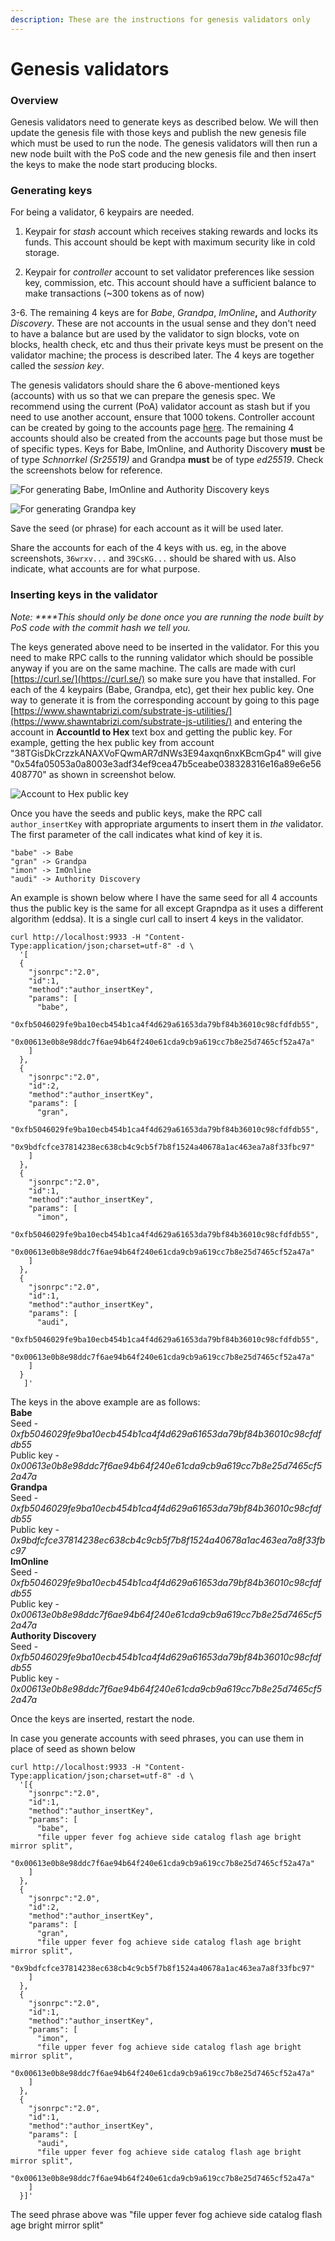 ```yaml
---
description: These are the instructions for genesis validators only
---
```


# Genesis validators

### Overview

Genesis validators need to generate keys as described below. We will then update the genesis file with those keys and publish the new genesis file which must be used to run the node. The genesis validators will then run a new node built with the PoS code and the new genesis file and then insert the keys to make the node start producing blocks.

### Generating keys

For being a validator, 6 keypairs are needed. 

1. Keypair for _stash_ account which receives staking rewards and locks its funds. This account should be kept with maximum security like in cold storage. 

2. Keypair for _controller_ account to set validator preferences like session key, commission, etc. This account should have a sufficient balance to make transactions \(~300 tokens as of now\) 

3-6. The remaining 4 keys are for _Babe_, _Grandpa_, _ImOnline_**,** and _Authority Discovery_. These are not accounts in the usual sense and they don't need to have a balance but are used by the validator to sign blocks, vote on blocks, health check, etc and thus their private keys must be present on the validator machine; the process is described later. The 4 keys are together called the _session key_.

The genesis validators should share the 6 above-mentioned keys \(accounts\) with us so that we can prepare the genesis spec. We recommend using the current \(PoA\) validator account as stash but if you need to use another account, ensure that 1000 tokens. Controller account can be created by going to the accounts page [here](https://fe.dock.io/?rpc=wss%3A%2F%2Fdanforth-1.dock.io#/accounts). The remaining 4 accounts should also be created from the accounts page but those must be of specific types. Keys for Babe, ImOnline, and Authority Discovery **must** be of type _Schnorrkel \(Sr25519\)_ and Grandpa **must** be of type _ed25519_. Check the screenshots below for reference.

![For generating Babe, ImOnline and Authority Discovery keys ](../../.gitbook/assets/seed-schnorkel.png)

![For generating Grandpa key](../../.gitbook/assets/seed-edwards.png)

Save the seed \(or phrase\) for each account as it will be used later.

Share the accounts for each of the 4 keys with us. eg, in the above screenshots, `36wrxv...` and `39CsKG...` should be shared with us. Also indicate, what accounts are for what purpose.

### Inserting keys in the validator 

_Note: ****This should only be done once you are running the node built by PoS code with the commit hash we tell you._

The keys generated above need to be inserted in the validator. For this you need to make RPC calls to the running validator which should be possible anyway if you are on the same machine. The calls are made with curl [https://curl.se/](https://curl.se/) so make sure you have that installed. For each of the 4 keypairs \(Babe, Grandpa, etc\), get their hex public key. One way to generate it is from the corresponding account by going to this page [https://www.shawntabrizi.com/substrate-js-utilities/](https://www.shawntabrizi.com/substrate-js-utilities/) and entering the account in **AccountId to Hex** text box and getting the public key. For example, getting the hex public key from account "38TGisDkCrzzkANAXVoFQwmAR7dNWs3E94axqn6nxKBcmGp4" will give "0x54fa05053a0a8003e3adf34ef9cea47b5ceabe038328316e16a89e6e56408770" as shown in screenshot below.

![Account to Hex public key](../../.gitbook/assets/account-to-hex.png)

Once you have the seeds and public keys, make the RPC call `author_insertKey` with appropriate arguments to insert them in _the_ validator. The first parameter of the call indicates what kind of key it is. 

```text
"babe" -> Babe 
"gran" -> Grandpa 
"imon" -> ImOnline 
"audi" -> Authority Discovery
```

An example is shown below where I have the same seed for all 4 accounts thus the public key is the same for all except Grapndpa as it uses a different algorithm \(eddsa\). It is a single curl call to insert 4 keys in the validator.

```text
curl http://localhost:9933 -H "Content-Type:application/json;charset=utf-8" -d \
  '[
  {
    "jsonrpc":"2.0",
    "id":1,
    "method":"author_insertKey",
    "params": [
      "babe",
      "0xfb5046029fe9ba10ecb454b1ca4f4d629a61653da79bf84b36010c98cfdfdb55",
      "0x00613e0b8e98ddc7f6ae94b64f240e61cda9cb9a619cc7b8e25d7465cf52a47a"
    ]
  },
  {
    "jsonrpc":"2.0",
    "id":2,
    "method":"author_insertKey",
    "params": [
      "gran",
      "0xfb5046029fe9ba10ecb454b1ca4f4d629a61653da79bf84b36010c98cfdfdb55",
      "0x9bdfcfce37814238ec638cb4c9cb5f7b8f1524a40678a1ac463ea7a8f33fbc97"
    ]
  },
  {
    "jsonrpc":"2.0",
    "id":1,
    "method":"author_insertKey",
    "params": [
      "imon",
      "0xfb5046029fe9ba10ecb454b1ca4f4d629a61653da79bf84b36010c98cfdfdb55",
      "0x00613e0b8e98ddc7f6ae94b64f240e61cda9cb9a619cc7b8e25d7465cf52a47a"
    ]
  },
  {
    "jsonrpc":"2.0",
    "id":1,
    "method":"author_insertKey",
    "params": [
      "audi",
      "0xfb5046029fe9ba10ecb454b1ca4f4d629a61653da79bf84b36010c98cfdfdb55",
      "0x00613e0b8e98ddc7f6ae94b64f240e61cda9cb9a619cc7b8e25d7465cf52a47a"
    ]
  }
   ]'
```

The keys in the above example are as follows:   
**Babe**   
    Seed - _0xfb5046029fe9ba10ecb454b1ca4f4d629a61653da79bf84b36010c98cfdfdb55_   
    Public key - _0x00613e0b8e98ddc7f6ae94b64f240e61cda9cb9a619cc7b8e25d7465cf52a47a_   
**Grandpa**   
    Seed - _0xfb5046029fe9ba10ecb454b1ca4f4d629a61653da79bf84b36010c98cfdfdb55_   
    Public key - _0x9bdfcfce37814238ec638cb4c9cb5f7b8f1524a40678a1ac463ea7a8f33fbc97_   
**ImOnline**   
    Seed - _0xfb5046029fe9ba10ecb454b1ca4f4d629a61653da79bf84b36010c98cfdfdb55_   
    Public key - _0x00613e0b8e98ddc7f6ae94b64f240e61cda9cb9a619cc7b8e25d7465cf52a47a_   
**Authority Discovery**   
    Seed - _0xfb5046029fe9ba10ecb454b1ca4f4d629a61653da79bf84b36010c98cfdfdb55_   
    Public key - _0x00613e0b8e98ddc7f6ae94b64f240e61cda9cb9a619cc7b8e25d7465cf52a47a_

Once the keys are inserted, restart the node.

In case you generate accounts with seed phrases, you can use them in place of seed as shown below

```text
curl http://localhost:9933 -H "Content-Type:application/json;charset=utf-8" -d \
  '[{
    "jsonrpc":"2.0",
    "id":1,
    "method":"author_insertKey",
    "params": [
      "babe",
      "file upper fever fog achieve side catalog flash age bright mirror split",
      "0x00613e0b8e98ddc7f6ae94b64f240e61cda9cb9a619cc7b8e25d7465cf52a47a"
    ]
  },
  {
    "jsonrpc":"2.0",
    "id":2,
    "method":"author_insertKey",
    "params": [
      "gran",
      "file upper fever fog achieve side catalog flash age bright mirror split",
      "0x9bdfcfce37814238ec638cb4c9cb5f7b8f1524a40678a1ac463ea7a8f33fbc97"
    ]
  },
  {
    "jsonrpc":"2.0",
    "id":1,
    "method":"author_insertKey",
    "params": [
      "imon",
      "file upper fever fog achieve side catalog flash age bright mirror split",
      "0x00613e0b8e98ddc7f6ae94b64f240e61cda9cb9a619cc7b8e25d7465cf52a47a"
    ]
  },
  {
    "jsonrpc":"2.0",
    "id":1,
    "method":"author_insertKey",
    "params": [
      "audi",
      "file upper fever fog achieve side catalog flash age bright mirror split",
      "0x00613e0b8e98ddc7f6ae94b64f240e61cda9cb9a619cc7b8e25d7465cf52a47a"
    ]
  }]'
```

The seed phrase above was "file upper fever fog achieve side catalog flash age bright mirror split"

